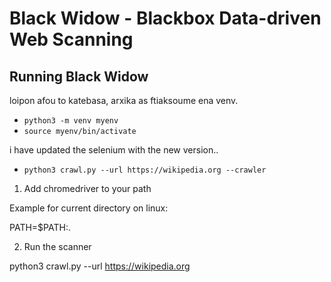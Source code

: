 # Black Widow - Blackbox Data-driven Web Scanning

## Running Black Widow

loipon afou to katebasa, arxika as ftiaksoume ena venv. 

- `python3 -m venv myenv`
- `source myenv/bin/activate`

i have updated the selenium with the new version.. 

- `python3 crawl.py --url https://wikipedia.org --crawler`

1. Add chromedriver to your path

Example for current directory on linux:

PATH=$PATH:.

2. Run the scanner

python3 crawl.py --url https://wikipedia.org



